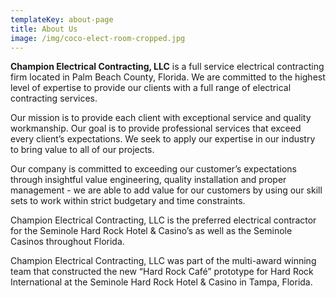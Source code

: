 ```yaml
---
templateKey: about-page
title: About Us
image: /img/coco-elect-room-cropped.jpg
---
```

**Champion Electrical Contracting, LLC** is a full service electrical contracting firm located in Palm Beach County, Florida. We are committed to the highest level of expertise to provide our clients with a full range of electrical contracting services.

Our mission is to provide each client with exceptional service and quality workmanship. Our goal is to provide professional services that exceed every client’s expectations. We seek to apply our expertise in our industry to bring value to all of our projects.

Our company is committed to exceeding our customer’s expectations through insightful value engineering, quality installation and proper management - we are able to add value for our customers by using our skill sets to work within strict budgetary and time constraints.

Champion Electrical Contracting, LLC is the preferred electrical contractor for the Seminole Hard Rock Hotel & Casino’s as well as the Seminole Casinos throughout Florida.

Champion Electrical Contracting, LLC was part of the multi-award winning team that constructed the new “Hard Rock Café” prototype for Hard Rock International at the Seminole Hard Rock Hotel & Casino in Tampa, Florida.
